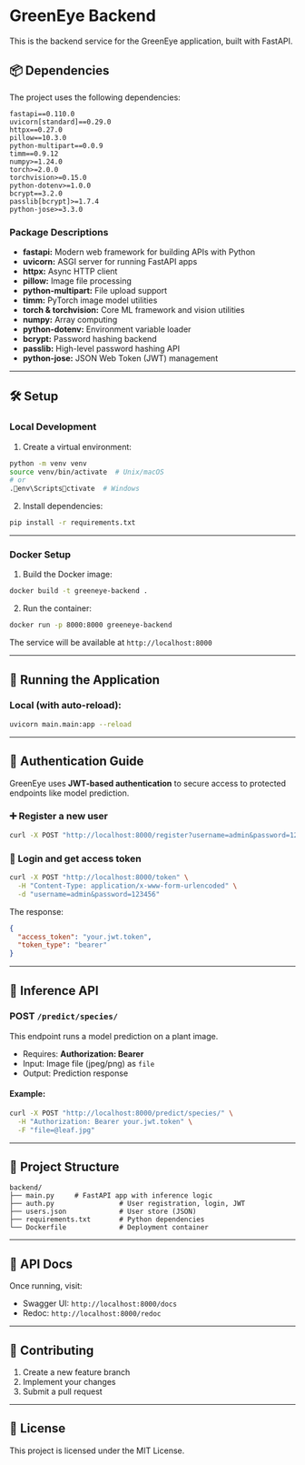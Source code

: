 # GreenEye Backend

This is the backend service for the GreenEye application, built with FastAPI.

## 📦 Dependencies

The project uses the following dependencies:

```
fastapi==0.110.0
uvicorn[standard]==0.29.0
httpx==0.27.0
pillow==10.3.0
python-multipart==0.0.9
timm==0.9.12
numpy>=1.24.0
torch>=2.0.0
torchvision>=0.15.0
python-dotenv>=1.0.0
bcrypt==3.2.0
passlib[bcrypt]>=1.7.4
python-jose>=3.3.0
```

### Package Descriptions

- **fastapi:** Modern web framework for building APIs with Python
- **uvicorn:** ASGI server for running FastAPI apps
- **httpx:** Async HTTP client
- **pillow:** Image file processing
- **python-multipart:** File upload support
- **timm:** PyTorch image model utilities
- **torch & torchvision:** Core ML framework and vision utilities
- **numpy:** Array computing
- **python-dotenv:** Environment variable loader
- **bcrypt:** Password hashing backend
- **passlib:** High-level password hashing API
- **python-jose:** JSON Web Token (JWT) management

---

## 🛠️ Setup

### Local Development

1. Create a virtual environment:

```bash
python -m venv venv
source venv/bin/activate  # Unix/macOS
# or
.env\Scriptsctivate  # Windows
```

2. Install dependencies:

```bash
pip install -r requirements.txt
```

---

### Docker Setup

1. Build the Docker image:

```bash
docker build -t greeneye-backend .
```

2. Run the container:

```bash
docker run -p 8000:8000 greeneye-backend
```

The service will be available at `http://localhost:8000`

---

## 🚀 Running the Application

### Local (with auto-reload):

```bash
uvicorn main.main:app --reload
```

---

## 🔐 Authentication Guide

GreenEye uses **JWT-based authentication** to secure access to protected endpoints like model prediction.

### ➕ Register a new user

```bash
curl -X POST "http://localhost:8000/register?username=admin&password=123456"
```

### 🔑 Login and get access token

```bash
curl -X POST "http://localhost:8000/token" \
  -H "Content-Type: application/x-www-form-urlencoded" \
  -d "username=admin&password=123456"
```

The response:

```json
{
  "access_token": "your.jwt.token",
  "token_type": "bearer"
}
```

---

## 🌿 Inference API

### POST `/predict/species/`

This endpoint runs a model prediction on a plant image.

- Requires: **Authorization: Bearer <token>**
- Input: Image file (jpeg/png) as `file`
- Output: Prediction response

#### Example:

```bash
curl -X POST "http://localhost:8000/predict/species/" \
  -H "Authorization: Bearer your.jwt.token" \
  -F "file=@leaf.jpg"
```

---

## 📁 Project Structure

```
backend/
├── main.py     # FastAPI app with inference logic
├── auth.py                # User registration, login, JWT
├── users.json             # User store (JSON)
├── requirements.txt       # Python dependencies
└── Dockerfile             # Deployment container
```

---

## 📑 API Docs

Once running, visit:

- Swagger UI: `http://localhost:8000/docs`
- Redoc: `http://localhost:8000/redoc`

---

## 🤝 Contributing

1. Create a new feature branch
2. Implement your changes
3. Submit a pull request

---

## 🪪 License

This project is licensed under the MIT License.
